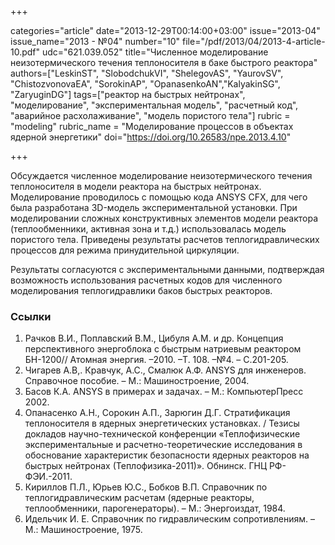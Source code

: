 +++

categories="article"
date="2013-12-29T00:14:00+03:00"
issue="2013-04"
issue_name="2013 - №04"
number="10"
file="/pdf/2013/04/2013-4-article-10.pdf"
udc="621.039.052"
title="Численное моделирование неизотермического течения теплоносителя в баке быстрого реактора"
authors=["LeskinST", "SlobodchukVI", "ShelegovAS", "YaurovSV", "ChistozvonovaEA", "SorokinAP", "OpanasenkoAN","KalyakinSG", "ZaryuginDG"]
tags=["реактор на быстрых нейтронах", "моделирование", "экспериментальная модель", "расчетный код", "аварийное расхолаживание", "модель пористого тела"]
rubric = "modeling"
rubric_name = "Моделирование процессов в объектах ядерной энергетики"
doi="https://doi.org/10.26583/npe.2013.4.10"

+++

Обсуждается численное моделирование неизотермического течения теплоносителя в модели реактора на быстрых нейтронах. Моделирование проводилось с помощью кода ANSYS CFX, для чего была разработана 3D-модель экспериментальной установки. При моделировании сложных конструктивных элементов модели реактора (теплообменники, активная зона и т.д.) использовалась модель пористого тела. Приведены результаты расчетов теплогидравлических процессов для режима принудительной циркуляции.

Результаты согласуются с экспериментальными данными, подтверждая возможность использования расчетных кодов для численного моделирования теплогидравлики баков быстрых реакторов.

### Ссылки

1. Рачков В.И., Поплавский В.М., Цибуля А.М. и др. Концепция перспективного энергоблока с быстрым натриевым реактором БН-1200// Атомная энергия. –2010. –Т. 108. –№4. – С.201-205.
2. Чигарев А.В,. Кравчук, А.С., Смалюк А.Ф. ANSYS для инженеров. Справочное пособие. – М.: Машиностроение, 2004.
3. Басов К.А. ANSYS в примерах и задачах. – М.: КомпьютерПресс 2002.
4. Опанасенко А.Н., Сорокин А.П., Зарюгин Д.Г. Стратификация теплоносителя в ядерных энергетических установках. / Тезисы докладов научно-технической конференции «Теплофизические экспериментальные и расчетно-теоретические исследования в обоснование характеристик безопасности ядерных реакторов на быстрых нейтронах (Теплофизика-2011)». Обнинск. ГНЦ РФ-ФЭИ.-2011.
5. Кириллов П.Л., Юрьев Ю.С., Бобков В.П. Справочник по теплогидравлическим расчетам (ядерные реакторы, теплообменники, парогенераторы). – М.: Энергоиздат, 1984.
6. Идельчик И. Е. Справочник по гидравлическим сопротивлениям. – М.: Машиностроение, 1975.